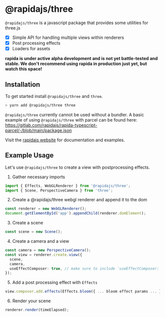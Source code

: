 # @rapidajs/three

`@rapidajs/three` is a javascript package that provides some utilities for three.js

- [x] Simple API for handling multiple views within renderers
- [x] Post processing effects
- [x] Loaders for assets

**rapida is under active alpha development and is not yet battle-tested and stable. We don't recommend using rapida in production just yet, but watch this space!**

## Installation

To get started install `@rapidajs/three` and `three`.

```bash
> yarn add @rapidajs/three three
```

`@rapidajs/three` currently cannot be used without a bundler. A basic example of using `@rapidajs/three` with parcel can be found here: https://gitlab.com/rapidajs/rapida-typescript-parcel/-/blob/main/package.json

Visit the [rapidajs website](https://rapida.isaacmason.com/) for documentation and examples.

## Example Usage

Let's use `@rapidajs/three` to create a view with postprocessing effects.

1. Gather necessary imports

```ts
import { Effects, WebGLRenderer } from '@rapidajs/three';
import { Scene, PerspectiveCamera } from 'three';
```

2. Create a @rapidajs/three webgl renderer and append it to the dom

```ts
const renderer = new WebGLRenderer();
document.getElementById('app').appendChild(renderer.domElement);
```

3. Create a scene

```ts
const scene = new Scene();
```

4. Create a camera and a view

```ts
const camera = new PerspectiveCamera();
const view = renderer.create.view({
  scene,
  camera,
  useEffectComposer: true, // make sure to include `useEffectComposer: true`
});
```

5. Add a post processing effect with `Effects`

```ts
view.composer.add.effects(Effects.bloom({ ... bloom effect params ... }));
```

6. Render your scene

```ts
renderer.render(timeElapsed);
```

